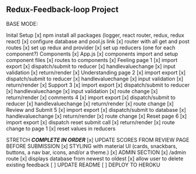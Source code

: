 Redux-Feedback-loop Project
---------------------------

BASE MODE:

Inital Setup
    [x] npm install all packages (logger, react router, redux, redux react)
    [x] configure database and pool.js link
    [x] router with all get and post routes
    [x] set up redux and provider
    [x] set up reducers (one for each component?)
Components
    [x] App.js
        [x] components import and setup component files
        [x] routes to components
    [x] Feeling page 1
        [x] import export
        [x] dispatch/submit to reducer
        [x] handlevaluechange
        [x] input validation
        [x] return/render
    [x] Understanding page 2
        [x] import export
        [x] dispatch/submit to reducer
        [x] handlevaluechange
        [x] input validation
        [x] return/render
    [x] Support 3
        [x] import export
        [x] dispatch/submit to reducer
        [x] handlevaluechange
        [x] input validation
        [x] route change
        [x] return/render
    [x] comments 4
        [x] import export
        [x] dispatch/submit to reducer
        [x] handlevaluechange
        [x] return/render
        [x] route change
    [x] Review and Submit 5
        [x] import export
        [x] dispatch/submit to database
        [x] handlevaluechange
        [x] return/render
        [x] route change
    [x] Reset page 6
        [x] import export
        [x] dispatch reset submit call
        [x] return/render
        [x] route change to page 1
        [x] reset values in reducers



STRETCH
    ***COMPLETE IN ORDER***
[x] UPDATE SCORES FROM REVIEW PAGE BEFORE SUBMISSION
[x] STYLING with material UI (cards, snackbars, buttons, a nav bar, icons, and/or a theme.)
[x] ADMIN SECTION
    [x] /admin route
    [x] displays database from newest to oldest
    [x] allow user to delete existing feedback
[ ] UPDATE README
[ ] DEPLOY TO HEROKU


